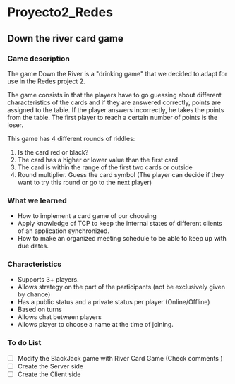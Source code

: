 # Proyecto2_Redes
## Down the river card game

### Game description

The game Down the River is a "drinking game" that we decided to adapt for use in the Redes project 2.
 
The game consists in that the players have to go guessing about different characteristics of the cards and if they are answered correctly, points are assigned to the table. If the player answers incorrectly, he takes the points from the table. The first player to reach a certain number of points is the loser. 

This game has 4 different rounds of riddles:
1. Is the card red or black?
2. The card has a higher or lower value than the first card
3. The card is within the range of the first two cards or outside
4. Round multiplier. Guess the card symbol (The player can decide if they want to try this round or go to the next player)

### What we learned
- How to implement a card game of our choosing
- Apply knowledge of TCP to keep the internal states of different clients of an application synchronized.
- How to make an organized meeting schedule to be able to keep up with due dates.

### Characteristics

- Supports 3+ players.
- Allows strategy on the part of the participants (not be exclusively given by chance) 
- Has a public status and a private status per player (Online/Offline)
- Based on turns 
- Allows chat between players 
- Allows player to choose a name at the time of joining.


### To do List
- [ ] Modify the BlackJack game with River Card Game (Check comments )
- [ ] Create the Server side 
- [ ] Create the Client side